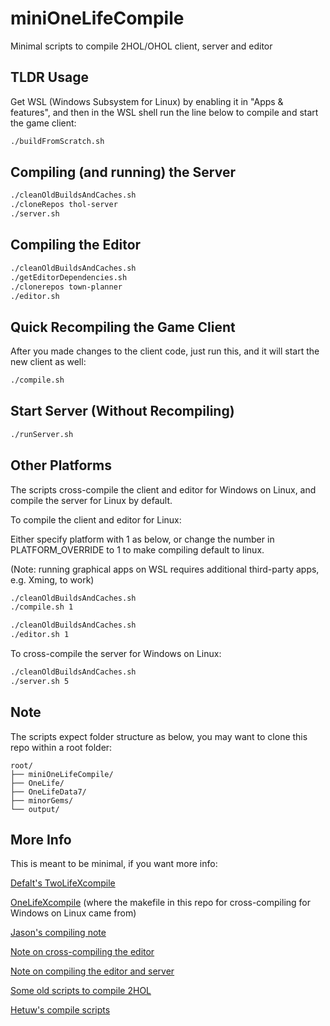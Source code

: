 # miniOneLifeCompile

 Minimal scripts to compile 2HOL/OHOL client, server and editor

## TLDR Usage

Get WSL (Windows Subsystem for Linux) by enabling it in "Apps & features", and then in the WSL shell run the line below to compile and start the game client:

```bash
./buildFromScratch.sh
```

## Compiling (and running) the Server

```bash
./cleanOldBuildsAndCaches.sh
./cloneRepos thol-server
./server.sh
```

## Compiling the Editor

```bash
./cleanOldBuildsAndCaches.sh
./getEditorDependencies.sh
./clonerepos town-planner
./editor.sh
```

## Quick Recompiling the Game Client

After you made changes to the client code, just run this, and it will start the new client as well:

```bash
./compile.sh
```

## Start Server (Without Recompiling)

```bash
./runServer.sh
```

## Other Platforms

The scripts cross-compile the client and editor for Windows on Linux, and compile the server for Linux by default. 

To compile the client and editor for Linux:

Either specify platform with 1 as below, or change the number in PLATFORM_OVERRIDE to 1 to make compiling default to linux.

(Note: running graphical apps on WSL requires additional third-party apps, e.g. Xming, to work)

```bash
./cleanOldBuildsAndCaches.sh
./compile.sh 1
```

```bash
./cleanOldBuildsAndCaches.sh
./editor.sh 1
```

To cross-compile the server for Windows on Linux:

```bash
./cleanOldBuildsAndCaches.sh
./server.sh 5
```

## Note 

The scripts expect folder structure as below, you may want to clone this repo within a root folder:
```
root/
├── miniOneLifeCompile/
├── OneLife/
├── OneLifeData7/
├── minorGems/
└── output/
```

## More Info

This is meant to be minimal, if you want more info:

[Defalt's TwoLifeXcompile](https://github.com/Defalt36/TwoLifeXcompile)

[OneLifeXcompile](https://github.com/Joriom/OneLifeXcompile) (where the makefile in this repo for cross-compiling for Windows on Linux came from)

[Jason's compiling note](http://onehouronelife.com/compileNotes.php?nocounter=1)

[Note on cross-compiling the editor](https://github.com/jasonrohrer/OneLife/blob/dba27afbcee804026962f9fae319540f45fd6e42/documentation/devProcess/mingwNotes.txt)

[Note on compiling the editor and server](https://github.com/jasonrohrer/OneLife/blob/dba27afbcee804026962f9fae319540f45fd6e42/documentation/EditorAndServerBuildNotes.txt)

[Some old scripts to compile 2HOL](https://github.com/twohoursonelife/2HOL)

[Hetuw's compile scripts](https://github.com/hetuw/OneLife/tree/master/scripts/hetuwScripts)

